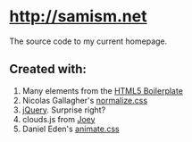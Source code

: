 # http://samism.net

The source code to my current homepage.

## Created with:

1. Many elements from the [HTML5 Boilerplate](https://github.com/h5bp/html5-boilerplate)
2. Nicolas Gallagher's [normalize.css](https://github.com/necolas/normalize.css)
3. [jQuery](https://github.com/jquery/jquery). Surprise right?
4. clouds.js from [Joey](https://github.com/jvq2)
5. Daniel Eden's [animate.css](https://github.com/daneden/animate.css)